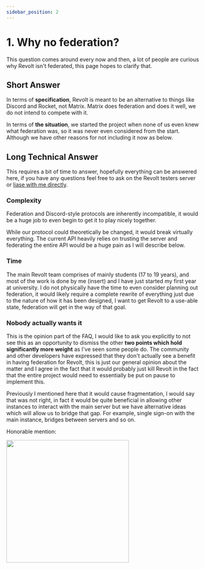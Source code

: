 ```yaml
---
sidebar_position: 2
---
```


# 1. Why no federation?

This question comes around every now and then, a lot of people are curious why Revolt isn't federated, this page hopes to clarify that.

## Short Answer

In terms of **specification**, Revolt is meant to be an alternative to things like Discord and Rocket, not Matrix. Matrix does federation and does it well, we do not intend to compete with it.

In terms of **the situation**, we started the project when none of us even knew what federation was, so it was never even considered from the start. Although we have other reasons for not including it now as below.

## Long Technical Answer

This requires a bit of time to answer, hopefully everything can be answered here, if you have any questions feel free to ask on the Revolt testers server or [liase with me directly](https://insrt.uk).

### Complexity

Federation and Discord-style protocols are inherently incompatible, it would be a huge job to even begin to get it to play nicely together.

While our protocol could theoretically be changed, it would break virtually everything. The current API heavily relies on trusting the server and federating the entire API would be a huge pain as I will describe below.

### Time

The main Revolt team comprises of mainly students (17 to 19 years), and most of the work is done by me (insert) and I have just started my first year at university. I do not physically have the time to even consider planning out federation, it would likely require a complete rewrite of everything just due to the nature of how it has been designed, I want to get Revolt to a use-able state, federation will get in the way of that goal.

### Nobody actually wants it

This is the opinion part of the FAQ, I would like to ask you explicitly to not see this as an opportunity to dismiss the other **two points which hold significantly more weight** as I've seen some people do. The community and other developers have expressed that they don't actually see a benefit in having federation for Revolt, this is just our general opinion about the matter and I agree in the fact that it would probably just kill Revolt in the fact that the entire project would need to essentially be put on pause to implement this.

Previously I mentioned here that it would cause fragmentation, I would say that was not right, in fact it would be quite beneficial in allowing other instances to interact with the main server but we have alternative ideas which will allow us to bridge that gap. For example, single sign-on with the main instance, bridges between servers and so on.

Honorable mention:

<img src="https://autumn.revolt.chat/attachments/7mYMu8Rj0xvO0-xBwKFNgKW1a7NP82SIGq2GDI55m6/image.png" width="320" />
